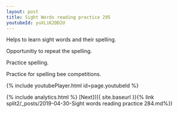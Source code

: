 ```yaml
---
layout: post
title: Sight Words reading practice 295
youtubeId: yuXLiK2DD2U
---
```

 
 
Helps to learn sight words and their spelling.

Opportunitiy to repeat the spelling. 

Practice spelling. 
 
Practice for spelling bee competitions. 
 
{% include youtubePlayer.html id=page.youtubeId %}
 
 
{% include analytics.html %} 
[Next]({{ site.baseurl }}{% link  split2/_posts/2019-04-30-Sight words reading practice 284.md%})
 
